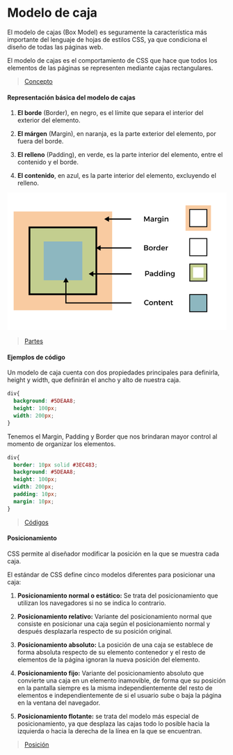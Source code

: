 # **Modelo de caja**
El modelo de cajas (Box Model) es seguramente la característica más importante del lenguaje de hojas de estilos CSS, ya que condiciona el diseño de todas las páginas web. 

El modelo de cajas es el comportamiento de CSS que hace que todos los elementos de las páginas se representen mediante cajas rectangulares.

>[Concepto](https://uniwebsidad.com/libros/css/capitulo-4)

#### **Representación básica del modelo de cajas**
1. **El borde** (Border), en negro, es el límite que separa el interior del exterior del elemento.

2. **El márgen** (Margin), en naranja, es la parte exterior del elemento, por fuera del borde.

3. **El relleno** (Padding), en verde, es la parte interior del elemento, entre el contenido y el borde.

4. **El contenido**, en azul, es la parte interior del elemento, excluyendo el relleno.

![Partes](../Partes.png)

>[Partes](https://lenguajecss.com/css/modelo-de-cajas/que-es/)

#### **Ejemplos de código**
Un modelo de caja cuenta con dos propiedades principales para definirla, height y width, que definirán el ancho y alto de nuestra caja.
```css
div{
  background: #5DEAA8;
  height: 100px;
  width: 200px;
}
```
 Tenemos el Margin, Padding y Border que nos brindaran mayor control al momento de organizar los elementos.

```css
div{
  border: 10px solid #3EC483;
  background: #5DEAA8;
  height: 100px;
  width: 200px;
  padding: 10px;
  margin: 10px;
}
```
>[Códigos](https://devcode.la/tutoriales/modelo-caja-css/)

#### **Posicionamiento**
CSS permite al diseñador modificar la posición en la que se muestra cada caja.

El estándar de CSS define cinco modelos diferentes para posicionar una caja:

1. **Posicionamiento normal o estático:** Se trata del posicionamiento que utilizan los navegadores si no se indica lo contrario.

2. **Posicionamiento relativo:** Variante del posicionamiento normal que consiste en posicionar una caja según el posicionamiento normal y después desplazarla respecto de su posición original.

3. **Posicionamiento absoluto:** La posición de una caja se establece de forma absoluta respecto de su elemento contenedor y el resto de elementos de la página ignoran la nueva posición del elemento.


4. **Posicionamiento fijo:** Variante del posicionamiento absoluto que convierte una caja en un elemento inamovible, de forma que su posición en la pantalla siempre es la misma independientemente del resto de elementos e independientemente de si el usuario sube o baja la página en la ventana del navegador.

5. **Posicionamiento flotante:** se trata del modelo más especial de posicionamiento, ya que desplaza las cajas todo lo posible hacia la izquierda o hacia la derecha de la línea en la que se encuentran.

>[Posición](https://uniwebsidad.com/libros/css/capitulo-5/posicionamiento)
